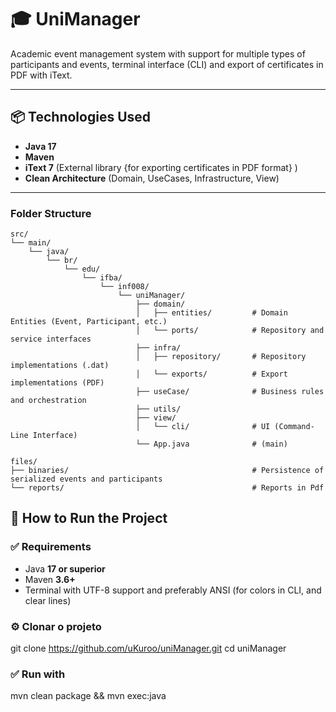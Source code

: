 # 🎓 UniManager

Academic event management system with support for multiple types of participants and events, terminal interface (CLI) and export of certificates in PDF with iText.

---

## 📦 Technologies Used

- **Java 17**
- **Maven**
- **iText 7** (External library {for exporting certificates in PDF format} )
- **Clean Architecture** (Domain, UseCases, Infrastructure, View)

---

### Folder Structure

```plaintext
src/
└── main/
    └── java/
        └── br/
            └── edu/
                └── ifba/
                    └── inf008/
                        └── uniManager/
                            ├── domain/
                            │   ├── entities/         # Domain Entities (Event, Participant, etc.)
                            │   └── ports/            # Repository and service interfaces
                            ├── infra/
                            │   ├── repository/       # Repository implementations (.dat)
                            │   └── exports/          # Export implementations (PDF)
                            ├── useCase/              # Business rules and orchestration
                            ├── utils/
                            ├── view/
                            │   └── cli/              # UI (Command-Line Interface)
                            └── App.java              # (main)

files/
├── binaries/                                         # Persistence of serialized events and participants 
└── reports/                                          # Reports in Pdf
```

## 🚀 How to Run the Project

### ✅ Requirements

- Java **17 or superior**
- Maven **3.6+**
- Terminal with UTF-8 support and preferably ANSI (for colors in CLI, and clear lines)

### ⚙️ Clonar o projeto

git clone https://github.com/uKuroo/uniManager.git
cd uniManager

### ✅ Run with

mvn clean package && mvn exec:java
